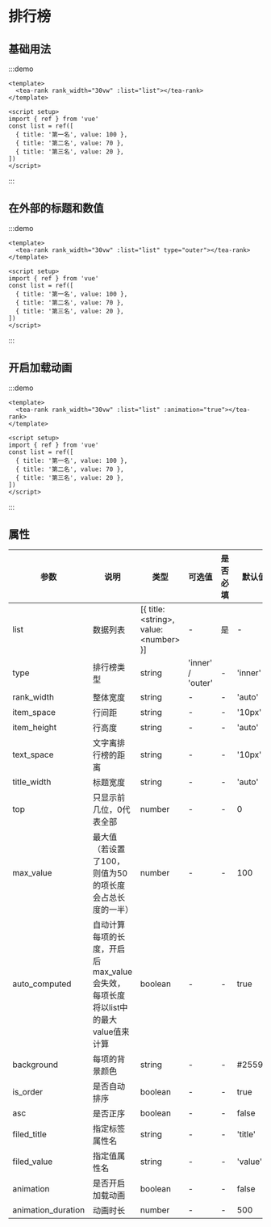 # 排行榜

## 基础用法
:::demo
```vue
<template>
  <tea-rank rank_width="30vw" :list="list"></tea-rank>
</template>

<script setup>
import { ref } from 'vue'
const list = ref([
  { title: '第一名', value: 100 },
  { title: '第二名', value: 70 }, 
  { title: '第三名', value: 20 },
])
</script>
```
:::

## 在外部的标题和数值
:::demo
```vue
<template>
  <tea-rank rank_width="30vw" :list="list" type="outer"></tea-rank>
</template>

<script setup>
import { ref } from 'vue'
const list = ref([
  { title: '第一名', value: 100 },
  { title: '第二名', value: 70 },
  { title: '第三名', value: 20 },
])
</script>
```
:::

## 开启加载动画
:::demo
```vue
<template>
  <tea-rank rank_width="30vw" :list="list" :animation="true"></tea-rank>
</template>

<script setup>
import { ref } from 'vue'
const list = ref([
  { title: '第一名', value: 100 },
  { title: '第二名', value: 70 },
  { title: '第三名', value: 20 },
])
</script>
```
:::

## 属性
| 参数                 | 说明                                                | 类型                                               | 可选值               | 是否必填 | 默认值                           |
| ------------------ | ------------------------------------------------- | ------------------------------------------------ | ----------------- | ---- | ----------------------------- |
| list               | 数据列表                                              | [{ title:&lt;string&gt;, value:&lt;number&gt; }] | -                 | 是    | -                             |
| type               | 排行榜类型                                             | string                                           | 'inner' / 'outer' | -    | 'inner'                       |
| rank_width         | 整体宽度                                              | string                                           | -                 | -    | 'auto'                        |
| item_space         | 行间距                                               | string                                           | -                 | -    | '10px'                        |
| item_height        | 行高度                                               | string                                           | -                 | -    | 'auto'                        |
| text_space         | 文字离排行榜的距离                                         | string                                           | -                 | -    | '10px'                        |
| title_width        | 标题宽度                                              | string                                           | -                 | -    | 'auto'                        |
| top                | 只显示前几位，0代表全部                                      | number                                           | -                 | -    | 0 |
| max_value          | 最大值（若设置了100，则值为50的项长度会占总长度的一半）                    | number                                           | -                 | -    | 100                           |
| auto_computed      | 自动计算每项的长度，开启后max_value会失效，每项长度将以list中的最大value值来计算 | boolean                                          | -                 | -    | true                          |
| background         | 每项的背景颜色                                           | string                                           | -                 | -    | #25599f                       |
| is_order           | 是否自动排序                                            | boolean                                          | -                 | -    | true                          |
| asc                | 是否正序                                              | boolean                                          | -                 | -    | false                         |
| filed_title        | 指定标签属性名                                           | string                                           | -                 | -    | 'title'                       |
| filed_value        | 指定值属性名                                            | string                                           | -                 | -    | 'value'                       |
| animation          | 是否开启加载动画                                          | boolean                                          | -                 | -    | false                         |
| animation_duration | 动画时长                                              | number                                           | -                 | -    | 500                           |


